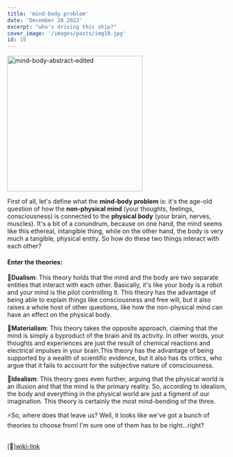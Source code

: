 ```yaml
---
title: 'mind-body problem'
date: 'December 28 2022'
excerpt: "who's driving this ship?"
cover_image: '/images/posts/img19.jpg'
id: 19
---
```


<img src='/images/posts/img19.jpg' width='310' alt='mind-body-abstract-edited' />

First of all, let's define what the **mind-body problem** is: it's the age-old question of how the **non-physical mind** (your thoughts, feelings, consciousness) is connected to the **physical body** (your brain, nerves, muscles). It's a bit of a conundrum, because on one hand, the mind seems like this ethereal, intangible thing, while on the other hand, the body is very much a tangible, physical entity. So how do these two things interact with each other?

<h4>Enter the theories:</h4>

📑**Dualism**: This theory holds that the mind and the body are two separate entities that interact with each other. Basically, it's like your body is a robot and your mind is the pilot controlling it. This theory has the advantage of being able to explain things like consciousness and free will, but it also raises a whole host of other questions, like how the non-physical mind can have an effect on the physical body.

📑**Materialism**: This theory takes the opposite approach, claiming that the mind is simply a byproduct of the brain and its activity. In other words, your thoughts and experiences are just the result of chemical reactions and electrical impulses in your brain.This theory has the advantage of being supported by a wealth of scientific evidence, but it also has its critics, who argue that it fails to account for the subjective nature of consciousness.

📑**Idealism**: This theory goes even further, arguing that the physical world is an illusion and that the mind is the primary reality. So, according to idealism, the body and everything in the physical world are just a figment of our imagination. This theory is certainly the most mind-bending of the three.

⚡So, where does that leave us? Well, it looks like we've got a bunch of theories to choose from! I'm sure one of them has to be right...right?
<br/>
<br/>

[🔗][wiki-link](https://en.wikipedia.org/wiki/Mind%E2%80%93body_problem)
